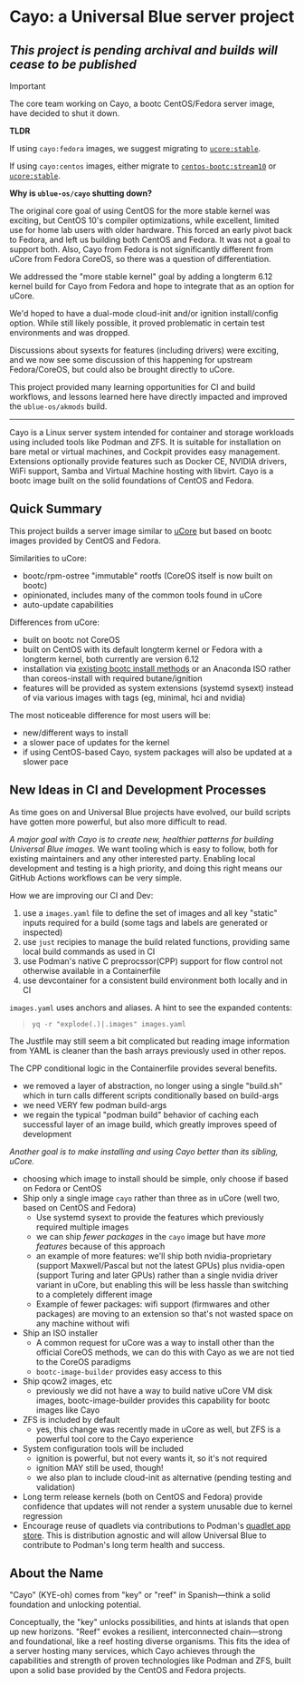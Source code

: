 # Cayo: a Universal Blue server project

## *This project is pending archival and builds will cease to be published*

> [!IMPORTANT]
>
> The core team working on Cayo, a bootc CentOS/Fedora server image, have decided to shut it down.
>
> **TLDR**
>
> If using `cayo:fedora` images, we suggest migrating to [`ucore:stable`](https://github.com/ublue-os/ucore?tab=readme-ov-file#tag-matrix).
>
> If using `cayo:centos` images, either migrate to [`centos-bootc:stream10`](https://quay.io/repository/centos-bootc/centos-bootc) or [`ucore:stable`](https://github.com/ublue-os/ucore?tab=readme-ov-file#tag-matrix).
>
> **Why is `ublue-os/cayo` shutting down?**
>
> The original core goal of using CentOS for the more stable kernel was exciting, but CentOS 10's compiler optimizations, while excellent, limited use for home lab users with older hardware. This forced an early pivot back to Fedora, and left us building both CentOS and Fedora. It was not a goal to support both. Also, Cayo from Fedora is not significantly different from uCore from Fedora CoreOS, so there was a question of differentiation.
>
> We addressed the "more stable kernel" goal by adding a longterm 6.12 kernel build for Cayo from Fedora and hope to integrate that as an option for uCore.
>
> We'd hoped to have a dual-mode cloud-init and/or ignition install/config option. While still likely possible, it proved problematic in certain test environments and was dropped.
>
> Discussions about sysexts for features (including drivers) were exciting, and we now see some discussion of this happening for upstream Fedora/CoreOS, but could also be brought directly to uCore.
>
> This project provided many learning opportunities for CI and build workflows, and lessons learned here have directly impacted and improved the `ublue-os/akmods` build.


----

Cayo is a Linux server system intended for container and storage workloads  using included tools like Podman and ZFS. It is suitable for installation on bare metal or virtual machines, and Cockpit provides easy management. Extensions optionally provide features such as Docker CE, NVIDIA drivers, WiFi support, Samba and Virtual Machine hosting with libvirt. Cayo is a bootc image built on the solid foundations of CentOS and Fedora.

## Quick Summary

This project builds a server image similar to [uCore](https://github.com/ublue-os/ucore) but based on bootc images provided by CentOS and Fedora.

Similarities to uCore:

- bootc/rpm-ostree "immutable" rootfs (CoreOS itself is now built on bootc)
- opinionated, includes many of the common tools found in uCore
- auto-update capabilities

Differences from uCore:

- built on bootc not CoreOS
- built on CentOS with its default longterm kernel or Fedora with a longterm kernel, both currently are version 6.12
- installation via [existing bootc install methods](https://docs.fedoraproject.org/en-US/bootc/bare-metal/) or an Anaconda ISO rather than coreos-install with required butane/ignition
- features will be provided as system extensions (systemd sysext) instead of via various images with tags (eg, minimal, hci and nvidia)

The most noticeable difference for most users will be:

- new/different ways to install
- a slower pace of updates for the kernel
- if using CentOS-based Cayo, system packages will also be updated at a slower pace

## New Ideas in CI and Development Processes

As time goes on and Universal Blue projects have evolved, our build scripts have gotten more powerful, but also more difficult to read.

*A major goal with Cayo is to create new, healthier patterns for building Universal Blue images.* We want tooling which is easy to follow, both for existing maintainers and any other interested party. Enabling local development and testing is a high priority, and doing this right means our GitHub Actions workflows can be very simple.

How we are improving our CI and Dev:

1. use a `images.yaml` file to define the set of images and all key "static" inputs required for a build (some tags and labels are generated or inspected)
2. use `just` recipies to manage the build related functions, providing same local build commands as used in CI
3. use Podman's native C preprocssor(CPP) support for flow control not otherwise available in a Containerfile
4. use devcontainer for a consistent build environment both locally and in CI

`images.yaml` uses anchors and aliases. A hint to see the expanded contents:

> `yq -r "explode(.)|.images" images.yaml`

The Justfile may still seem a bit complicated but reading image information from YAML is cleaner than the bash arrays previously used in other repos.

The CPP conditional logic in the Containerfile provides several benefits.

- we removed a layer of abstraction, no longer using a single "build.sh" which in turn calls different scripts conditionally based on build-args
- we need VERY few podman build-args
- we regain the typical "podman build" behavior of caching each successful layer of an image build, which greatly improves speed of development

*Another goal is to make installing and using Cayo better than its sibling, uCore.*

- choosing which image to install should be simple, only choose if based on Fedora or CentOS
- Ship only a single image `cayo` rather than three as in uCore (well two, based on CentOS and Fedora)
  - Use systemd sysext to provide the features which previously required multiple images
  - we can ship *fewer packages* in the `cayo` image but have *more features* because of this approach
  - an example of more features: we'll ship both nvidia-proprietary (support Maxwell/Pascal but not the latest GPUs) plus nvidia-open (support Turing and later GPUs) rather than a single nvidia driver variant in uCore, but enabling this will be less hassle than switching to a completely different image
  - Example of fewer packages: wifi support (firmwares and other packages) are moving to an extension so that's not wasted space on any machine without wifi
- Ship an ISO installer
  - A common request for uCore was a way to install other than the official CoreOS methods, we can do this with Cayo as we are not tied to the CoreOS paradigms
  - `bootc-image-builder` provides easy access to this
- Ship qcow2 images, etc
  - previously we did not have a way to build native uCore VM disk images, bootc-image-builder provides this capability for bootc images like Cayo
- ZFS is included by default
  - yes, this change was recently made in uCore as well, but ZFS is a powerful tool core to the Cayo experience
- System configuration tools will be included
  - ignition is powerful, but not every wants it, so it's not required
  - ignition MAY still be used, though!
  - we also plan to include cloud-init as alternative (pending testing and validation)
- Long term release kernels (both on CentOS and Fedora) provide confidence that updates will not render a system unusable due to kernel regression
- Encourage reuse of quadlets via contributions to Podman's [quadlet app store](https://github.com/containers/appstore). This is distribution agnostic and will allow Universal Blue to contribute to Podman's long term health and success.

## About the Name

"Cayo" (KYE-oh) comes from "key" or "reef" in Spanish—think a solid foundation and unlocking potential.

Conceptually, the "key" unlocks possibilities, and hints at islands that open up new horizons. "Reef" evokes a resilient, interconnected chain—strong and foundational, like a reef hosting diverse organisms. This fits the idea of a server hosting many services, which Cayo achieves through the capabilities and strength of proven technologies like Podman and ZFS, built upon a solid base provided by the CentOS and Fedora projects.
